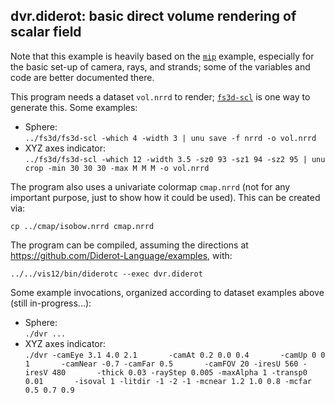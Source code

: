 ## dvr.diderot: basic direct volume rendering of scalar field

Note that this example is heavily based on the [`mip`](../mip)
example, especially for the basic set-up of camera, rays, and strands;
some of the variables and code are better documented there.

This program needs a dataset `vol.nrrd` to render; [`fs3d-scl`](../fs3d) is one
way to generate this.  Some examples:
* Sphere:  
   `../fs3d/fs3d-scl -which 4 -width 3 | unu save -f nrrd -o vol.nrrd`
* XYZ axes indicator:  
   `../fs3d/fs3d-scl -which 12 -width 3.5 -sz0 93 -sz1 94 -sz2 95 | unu crop -min 30 30 30 -max M M M -o vol.nrrd`

The program also uses a univariate colormap `cmap.nrrd` (not for any
important purpose, just to show how it could be used). This can be created
via:

	cp ../cmap/isobow.nrrd cmap.nrrd

The program can be compiled, assuming the directions at
https://github.com/Diderot-Language/examples, with:

	../../vis12/bin/diderotc --exec dvr.diderot

Some example invocations, organized according to dataset examples above
(still in-progress...):
* Sphere:  
   `./dvr ...`
* XYZ axes indicator:  
   `./dvr -camEye 3.1 4.0 2.1       -camAt 0.2 0.0 0.4       -camUp 0 0 1       -camNear -0.7 -camFar 0.5       -camFOV 20 -iresU 560 -iresV 480       -thick 0.03 -rayStep 0.005 -maxAlpha 1 -transp0 0.01       -isoval 1 -litdir -1 -2 -1 -mcnear 1.2 1.0 0.8 -mcfar 0.5 0.7 0.9`
